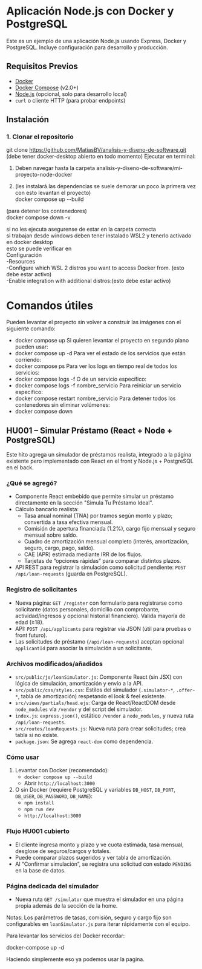 # Aplicación Node.js con Docker y PostgreSQL

Este es un ejemplo de una aplicación Node.js usando Express, Docker y PostgreSQL. Incluye configuración para desarrollo y producción.

## Requisitos Previos

- [Docker](https://docs.docker.com/get-docker/)
- [Docker Compose](https://docs.docker.com/compose/install/) (v2.0+)
- [Node.js](https://nodejs.org/) (opcional, solo para desarrollo local)
- `curl` o cliente HTTP (para probar endpoints)

## Instalación

### 1. Clonar el repositorio
git clone https://github.com/MatiasBV/analisis-y-diseno-de-software.git  
(debe tener docker-desktop abierto en todo momento)
Ejecutar en terminal:

1. Deben navegar hasta la carpeta analisis-y-diseno-de-software/mi-proyecto-node-docker  

2. (les instalará las dependencias se suele demorar un poco la primera vez con esto levantan el proyecto)  
docker compose up --build

(para detener los contenedores)  
docker compose down -v

si no les ejecuta asegurense de estar en la carpeta correcta  
si trabajan desde windows deben tener instalado WSL2 y tenerlo activado en docker desktop  
esto se puede verificar en  
Configuración   
-Resources  
  -Configure which WSL 2 distros you want to access Docker from. (esto debe estar activo)  
  -Enable integration with additional distros:(esto debe estar activo)  

# Comandos útiles 

Pueden levantar el proyecto sin volver a construir las imágenes con el siguiente comando:
  - docker compose up
Si quieren levantar el proyecto en segundo plano pueden usar:
  - docker compose up -d
Para ver el estado de los servicios que están corriendo:
  - docker compose ps
Para ver los logs en tiempo real de todos los servicios:
  - docker compose logs -f
O de un servicio específico:
  - docker compose logs -f nombre_servicio
Para reiniciar un servicio específico:
  - docker compose restart nombre_servicio
Para detener todos los contenedores sin eliminar volúmenes:
  - docker compose down




## HU001 – Simular Préstamo (React + Node + PostgreSQL)

Este hito agrega un simulador de préstamos realista, integrado a la página existente pero implementado con React en el front y Node.js + PostgreSQL en el back.

### ¿Qué se agregó?
- Componente React embebido que permite simular un préstamo directamente en la sección "Simula Tu Préstamo Ideal".
- Cálculo bancario realista:
  - Tasa anual nominal (TNA) por tramos según monto y plazo; convertida a tasa efectiva mensual.
  - Comisión de apertura financiada (1.2%), cargo fijo mensual y seguro mensual sobre saldo.
  - Cuadro de amortización mensual completo (interés, amortización, seguro, cargo, pago, saldo).
  - CAE (APR) estimada mediante IRR de los flujos.
  - Tarjetas de “opciones rápidas” para comparar distintos plazos.
- API REST para registrar la simulación como solicitud pendiente: `POST /api/loan-requests` (guarda en PostgreSQL).

### Registro de solicitantes
- Nueva página: `GET /register` con formulario para registrarse como solicitante (datos personales, domicilio con comprobante, actividad/ingresos y opcional historial financiero). Valida mayoría de edad (≥18).
- API: `POST /api/applicants` para registrar vía JSON (útil para pruebas o front futuro).
- Las solicitudes de préstamo (`/api/loan-requests`) aceptan opcional `applicantId` para asociar la simulación a un solicitante.

### Archivos modificados/añadidos
- `src/public/js/loanSimulator.js`: Componente React (sin JSX) con lógica de simulación, amortización y envío a la API.
- `src/public/css/styles.css`: Estilos del simulador (`.simulator-*`, `.offer-*`, tabla de amortización) respetando el look & feel existente.
- `src/views/partials/head.ejs`: Carga de React/ReactDOM desde `node_modules` vía `/vendor` y del script del simulador.
- `index.js`: `express.json()`, estático `/vendor` a `node_modules`, y nueva ruta `/api/loan-requests`.
- `src/routes/loanRequests.js`: Nueva ruta para crear solicitudes; crea tabla si no existe.
- `package.json`: Se agrega `react-dom` como dependencia.

### Cómo usar
1. Levantar con Docker (recomendado):
   - `docker compose up --build`
   - Abrir `http://localhost:3000`
2. O sin Docker (requiere PostgreSQL y variables `DB_HOST`, `DB_PORT`, `DB_USER`, `DB_PASSWORD`, `DB_NAME`):
   - `npm install`
   - `npm run dev`
   - `http://localhost:3000`

### Flujo HU001 cubierto
- El cliente ingresa monto y plazo y ve cuota estimada, tasa mensual, desglose de seguros/cargos y totales.
- Puede comparar plazos sugeridos y ver tabla de amortización.
- Al “Confirmar simulación”, se registra una solicitud con estado `PENDING` en la base de datos.

### Página dedicada del simulador
- Nueva ruta `GET /simulator` que muestra el simulador en una página propia además de la sección de la home.

Notas: Los parámetros de tasas, comisión, seguro y cargo fijo son configurables en `loanSimulator.js` para iterar rápidamente con el equipo.

Para levantar los servicios del Docker recordar:

docker-compose up -d

Haciendo simplemente eso ya podemos usar la pagina.
